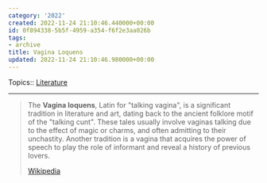 ```yaml
---
category: '2022'
created: 2022-11-24 21:10:46.440000+00:00
id: 0f894338-5b5f-4959-a354-f6f2e3aa026b
tags:
- archive
title: Vagina Loquens
updated: 2022-11-24 21:10:46.980000+00:00
---
```

   
Topics:: [Literature](../topics/literature.md)   
   
   
---   
> The **Vagina loquens**, Latin for "talking vagina", is a significant tradition in literature and art, dating back to the ancient folklore motif of the "talking cunt". These tales usually involve vaginas talking due to the effect of magic or charms, and often admitting to their unchastity. Another tradition is a vagina that acquires the power of speech to play the role of informant and reveal a history of  previous lovers.   
>   
> [Wikipedia](https://en.wikipedia.org/wiki/Vagina%20loquens)